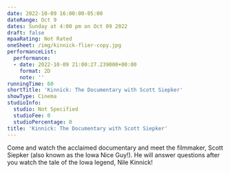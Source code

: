 ```yaml
---
date: 2022-10-09 16:00:00-05:00
dateRange: Oct 9
dates: Sunday at 4:00 pm on Oct 09 2022
draft: false
mpaaRating: Not Rated
oneSheet: /img/kinnick-flier-copy.jpg
performanceList:
  performance:
  - date: 2022-10-09 21:00:27.239000+00:00
    format: 2D
    note: ''
runningTime: 60
shortTitle: 'Kinnick: The Documentary with Scott Siepker'
showType: Cinema
studioInfo:
  studio: Not Specified
  studioFee: 0
  studioPercentage: 0
title: 'Kinnick: The Documentary with Scott Siepker'
---
```


C﻿ome and watch the acclaimed documentary and meet the filmmaker, Scott Siepker (also known as the Iowa Nice Guy!). He will answer questions after you watch the tale of the Iowa legend, Nile Kinnick!